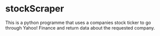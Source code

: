 # stockScraper
This is a python programme that uses a companies stock ticker to go through Yahoo! Finance and return data about the requested company. 
